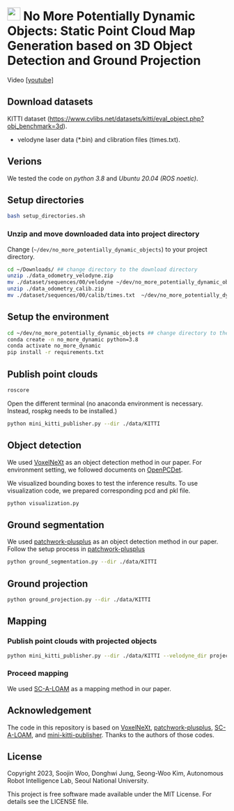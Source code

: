 # <img src="https://github.com/woo-soojin/no_more_potentially_dynamic_objects/assets/73815549/29e620d4-c96c-4929-88f8-4201c29a8aa1" width=30/> No More Potentially Dynamic Objects: Static Point Cloud Map Generation based on 3D Object Detection and Ground Projection
Video [[youtube]](https://youtu.be/u_38A-sj_14?si=VN7Y78UUB_vKdiNe)
## Download datasets
KITTI dataset (https://www.cvlibs.net/datasets/kitti/eval_object.php?obj_benchmark=3d).
- velodyne laser data (*.bin) and clibration files (times.txt).

## Verions
We tested the code on *python 3.8* and *Ubuntu 20.04 (ROS noetic)*.

## Setup directories
```bash
bash setup_directories.sh
```

### Unzip and move downloaded data into project directory
Change (`~/dev/no_more_potentially_dynamic_objects`) to your project directory.
```bash
cd ~/Downloads/ ## change directory to the download directory
unzip ./data_odometry_velodyne.zip
mv ./dataset/sequences/00/velodyne ~/dev/no_more_potentially_dynamic_objects/data/KITTI/origin 
unzip ./data_odometry_calib.zip
mv ./dataset/sequences/00/calib/times.txt  ~/dev/no_more_potentially_dynamic_objects/data/KITTI
```

## Setup the environment
```bash
cd ~/dev/no_more_potentially_dynamic_objects ## change directory to the project directory
conda create -n no_more_dynamic python=3.8
conda activate no_more_dynamic
pip install -r requirements.txt
```

## Publish point clouds
```bash
roscore
```
Open the different terminal (no anaconda environment is necessary. Instead, rospkg needs to be installed.)
```bash
python mini_kitti_publisher.py --dir ./data/KITTI
```

## Object detection
We used [VoxelNeXt](https://github.com/dvlab-research/VoxelNeXt) as an object detection method in our paper. For environment setting, we followed documents on [OpenPCDet](https://github.com/open-mmlab/OpenPCDet).

We visualized bounding boxes to test the inference results. To use visualization code, we prepared corresponding pcd and pkl file.
```bash
python visualization.py
```

## Ground segmentation
We used [patchwork-plusplus](https://github.com/url-kaist/patchwork-plusplus) as an object detection method in our paper.
Follow the setup process in [patchwork-plusplus](https://github.com/url-kaist/patchwork-plusplus)
```bash
python ground_segmentation.py --dir ./data/KITTI
```

## Ground projection
```bash
python ground_projection.py --dir ./data/KITTI
```

## Mapping
### Publish point clouds with projected objects
```bash
python mini_kitti_publisher.py --dir ./data/KITTI --velodyne_dir projected
```
### Proceed mapping
We used [SC-A-LOAM](https://github.com/gisbi-kim/SC-A-LOAM) as a mapping method in our paper.


## Acknowledgement
The code in this repository is based on [VoxelNeXt](https://github.com/dvlab-research/VoxelNeXt), [patchwork-plusplus](https://github.com/url-kaist/patchwork-plusplus), [SC-A-LOAM](https://github.com/gisbi-kim/SC-A-LOAM), and [mini-kitti-publisher](https://github.com/gisbi-kim/mini-kitti-publisher). Thanks to the authors of those codes.

## License

Copyright 2023, Soojin Woo, Donghwi Jung, Seong-Woo Kim, Autonomous Robot Intelligence Lab, Seoul National University.

This project is free software made available under the MIT License. For details see the LICENSE file.
